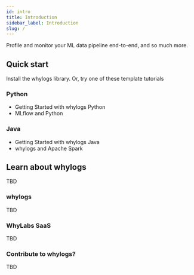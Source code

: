 ```yaml
---
id: intro
title: Introduction
sidebar_label: Introduction
slug: /
---
```


Profile and monitor your ML data pipeline end-to-end, and so much more.


## Quick start

Install the whylogs library. Or, try one of these template tutorials

### Python

* Getting Started with whylogs Python
* MLflow and Python

### Java
* Getting Started with whylogs Java
* whylogs and Apache Spark

## Learn about whylogs

TBD

### whylogs

TBD

### WhyLabs SaaS
TBD

### Contribute to whylogs?
TBD